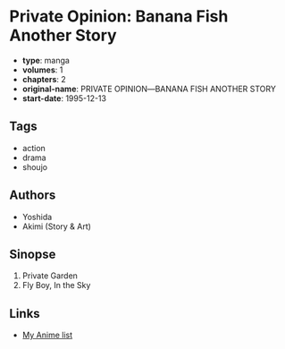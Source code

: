 # Private Opinion: Banana Fish Another Story

-   **type**: manga
-   **volumes**: 1
-   **chapters**: 2
-   **original-name**: PRIVATE OPINION―BANANA FISH ANOTHER STORY
-   **start-date**: 1995-12-13

## Tags

-   action
-   drama
-   shoujo

## Authors

-   Yoshida
-   Akimi (Story & Art)

## Sinopse

1. Private Garden
2. Fly Boy, In the Sky

## Links

-   [My Anime list](https://myanimelist.net/manga/16593/Private_Opinion__Banana_Fish_Another_Story)
